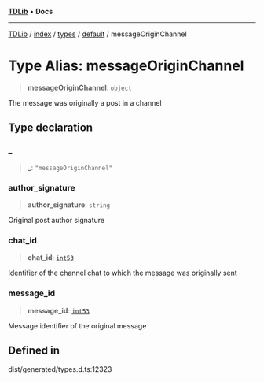 [**TDLib**](../../../../../../README.md) • **Docs**

***

[TDLib](../../../../../../modules.md) / [index](../../../../../README.md) / [types](../../../README.md) / [default](../README.md) / messageOriginChannel

# Type Alias: messageOriginChannel

> **messageOriginChannel**: `object`

The message was originally a post in a channel

## Type declaration

### \_

> **\_**: `"messageOriginChannel"`

### author\_signature

> **author\_signature**: `string`

Original post author signature

### chat\_id

> **chat\_id**: [`int53`](int53-1.md)

Identifier of the channel chat to which the message was originally sent

### message\_id

> **message\_id**: [`int53`](int53-1.md)

Message identifier of the original message

## Defined in

dist/generated/types.d.ts:12323
